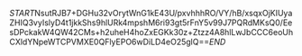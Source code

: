 $START$NsutRJB7+DGHu32vOrytWnG1kE43U/pxvhhhRO/VY/hB/xsqxOjKIUyaZHIQ3vyIslyD4t1jkkShs9hlURk4mpshM6ri93gt5rFnY5v99J7PQRdMKsQ0/EesDPckakW4QW42CMs+h2uheH4hoZxEGKk30z+Ztzz4A8hlLwJbCCC6eoUhCXldYNpeWTCPVMXE0QFlyEPO6wDiLD4eO25glQ==$END$
